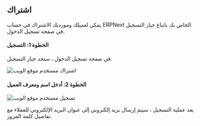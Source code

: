 ## اشتراك

يمكن لعميلك ومورديك الاشتراك في حساب ERPNext الخاص بك باتباع خيار التسجيل في صفحة تسجيل الدخول.

#### الخطوة 1: التسجيل

في صفحة تسجيل الدخول ، ستجد خيار التسجيل.

![اشتراك مستخدم موقع الويب](https://docs.erpnext.com/files/website-login.png)

#### الخطوة 2: أدخل اسم ومعرف العميل

![تسجيل مستخدم موقع الويب](https://docs.erpnext.com/files/website-signup-details.png)

بعد عملية التسجيل ، سيتم إرسال بريد إلكتروني إلى عنوان البريد الإلكتروني للعملاء مع تفاصيل كلمة المرور.
